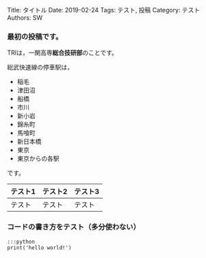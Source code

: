 Title: タイトル
Date: 2019-02-24
Tags: テスト, 投稿
Category: テスト
Authors: SW

### 最初の投稿です。

TRIは，一関高専**総合技研部**のことです。

総武快速線の停車駅は，

- 稲毛
- 津田沼
- 船橋
- 市川
- 新小岩
- 錦糸町
- 馬喰町
- 新日本橋
- 東京
- 東京からの各駅

です。

|テスト1|テスト2|テスト3|
|---|---|---|
|テスト|テスト|テスト|

### コードの書き方をテスト（多分使わない）

    :::python
    print('hello world!')

